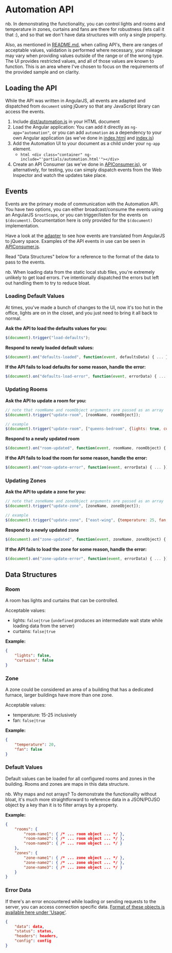 Automation API
==============

nb. In demonstrating the functionality, you can control lights and rooms and temperature in zones, curtains and fans are there for robustness (lets call it that :), and so that we don't have data structures with only a single property.

Also, as mentioned in [README.md](README.md), when calling API's, there are ranges of acceptable values, validation is performed where necessary, your mileage may vary when providing values outside of the range or of the wrong type.  The UI provides restricted values, and all of those values are known to function.  This is an area where I've chosen to focus on the requirements of the provided sample and on clarity.

Loading the API
---------------

While the API was written in AngularJS, all events are adapted and dispatched from ```document``` using jQuery so that any JavaScript library can access the events.

1. Include [dist/automation.js](src/main/www/dist/automation.js) in your HTML document
1. Load the Angular application: You can add it directly as ```ng-app="automation"```, or you can add ```automation``` as a dependency to your own Angular application (as we've done in [index.html](src/main/www/index.html) and [index.js](src/main/www/js/index.js))
1. Add the Automation UI to your document as a child under your ```ng-app``` element.
    - ```html <div class="container" ng-include="'partials/automation.html'"></div>```
1. Create an API Consumer (as we've done in [APIConsumer.js](src/main/www/js/index/APIConsumer.js)), or alternatively, for testing, you can simply dispatch events from the Web Inspector and watch the updates take place.

Events
------

Events are the primary mode of communication with the Automation API.  You have two options, you can either broadcast/consume the events using an AngularJS ```$rootScope```, or you can trigger/listen for the events on ```$(document)```.  Documentation here is only provided for the ```$(document)``` implementation.

Have a look at the [adapter](src/main/www/js/automation/adapter.js) to see how events are translated from AngularJS to jQuery space.  Examples of the API events in use can be seen in [APIConsumer.js](src/main/www/js/index/APIConsumer.js).

Read "Data Structures" below for a reference to the format of the data to pass to the events.

nb. When loading data from the static local stub files, you're extremely unlikely to get load errors.  I've intentionally dispatched the errors but left out handling them to try to reduce bloat.

### Loading Default Values ###

At times, you've made a bunch of changes to the UI, now it's too hot in the office, lights are on in the closet, and you just need to bring it all back to normal.

__Ask the API to load the defaults values for you:__

```javascript
$(document).trigger("load-defaults");
```

__Respond to newly loaded default values:__

```javascript
$(document).on("defaults-loaded", function(event, defaultsData) { ... });
```

__If the API fails to load defaults for some reason, handle the error:__

```javascript
$(document).on("defaults-load-error", function(event, errorData) { ... });
```

### Updating Rooms ###

__Ask the API to update a room for you:__

```javascript
// note that roomName and roomObject arguments are passed as an array
$(document).trigger("update-room", [roomName, roomObject]);

// example
$(document).trigger("update-room", ["queens-bedroom", {lights: true, curtains: false}]);
```

__Respond to a newly updated room__

```javascript
$(document).on("room-updated", function(event, roomName, roomObject) { ... });
```

__If the API fails to load the room for some reason, handle the error:__

```javascript
$(document).on("room-update-error", function(event, errorData) { ... });
```

### Updating Zones ###

__Ask the API to update a zone for you:__

```javascript
// note that zoneName and zoneObject arguments are passed as an array
$(document).trigger("update-zone", [zoneName, zoneObject]);

// example
$(document).trigger("update-zone", ["east-wing", {temperature: 25, fan: false}]);
```

__Respond to a newly updated zone__

```javascript
$(document).on("zone-updated", function(event, zoneName, zoneObject) { ... });
```

__If the API fails to load the zone for some reason, handle the error:__

```javascript
$(document).on("zone-update-error", function(event, errorData) { ... });
```

Data Structures
---------------

### Room ###

A room has lights and curtains that can be controlled.

Acceptable values:

- lights: ```false|true``` (```undefined``` produces an intermediate wait state while loading data from the server)
- curtains: ```false|true```

__Example:__

```json
{
    "lights": false,
    "curtains": false
}
```

### Zone ###

A zone could be considered an area of a building that has a dedicated furnace, larger buildings have more than one zone.

Acceptable values:

- temperature: 15-25 inclusively
- fan: ```false|true```

__Example:__

```json
{
    "temperature": 20,
    "fan": false
}
```

### Default Values ###

Default values can be loaded for all configured rooms and zones in the building.  Rooms and zones are maps in this data structure.

nb. Why maps and not arrays?  To demonstrate the functionality without bloat, it's much more straightforward to reference data in a JSON/POJSO object by a key than it is to filter arrays by a property.

__Example:__

```json
{
	"rooms": {
		"room-name1": { /* ... room object ... */ },
		"room-name2": { /* ... room object ... */ },
		"room-name3": { /* ... room object ... */ }
	},
	"zones": {
		"zone-name1": { /* ... zone object ... */ },
		"zone-name2": { /* ... zone object ... */ },
		"zone-name3": { /* ... zone object ... */ }
	}
}
```

### Error Data ###

If there's an error encountered while loading or sending requests to the server, you can access connection specific data.  [Format of these objects is available here under 'Usage'](http://docs.angularjs.org/api/ng.$http).

```json
{
    "data": data, 
    "status": status, 
    "headers": headers, 
    "config": config
}
```
